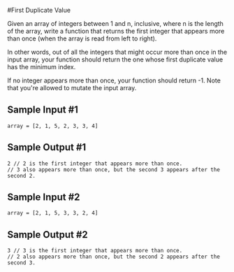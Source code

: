 #First Duplicate Value

Given an array of integers between 1 and n, inclusive, where n is the length of the array, write a function that returns the first integer that appears more than once (when the array is read from left to right).

In other words, out of all the integers that might occur more than once in the input array, your function should return the one whose first duplicate value has the minimum index.

If no integer appears more than once, your function should return -1.
Note that you're allowed to mutate the input array.

## Sample Input #1
```
array = [2, 1, 5, 2, 3, 3, 4]
```
## Sample Output #1
```
2 // 2 is the first integer that appears more than once.
// 3 also appears more than once, but the second 3 appears after the second 2.
```
## Sample Input #2
```
array = [2, 1, 5, 3, 3, 2, 4]
```
## Sample Output #2
```
3 // 3 is the first integer that appears more than once.
// 2 also appears more than once, but the second 2 appears after the second 3.
```